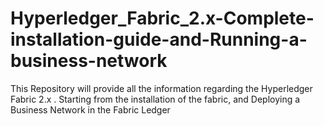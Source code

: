 # Hyperledger_Fabric_2.x-Complete-installation-guide-and-Running-a-business-network
This Repository will provide all the information regarding the Hyperledger Fabric 2.x . Starting from the installation of  the fabric, and Deploying a Business Network in the Fabric Ledger
